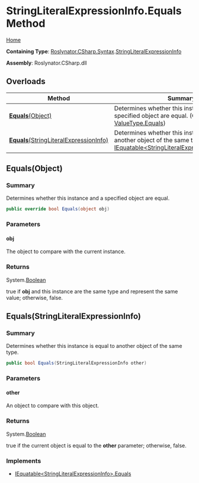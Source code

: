 # StringLiteralExpressionInfo\.Equals Method

[Home](../../../../../README.md)

**Containing Type**: [Roslynator.CSharp.Syntax](../../README.md)\.[StringLiteralExpressionInfo](../README.md)

**Assembly**: Roslynator\.CSharp\.dll

## Overloads

| Method | Summary |
| ------ | ------- |
| [**Equals**(Object)](#Roslynator_CSharp_Syntax_StringLiteralExpressionInfo_Equals_System_Object_) | Determines whether this instance and a specified object are equal\. \(Overrides [ValueType.Equals](https://docs.microsoft.com/en-us/dotnet/api/system.valuetype.equals)\) |
| [**Equals**(StringLiteralExpressionInfo)](#Roslynator_CSharp_Syntax_StringLiteralExpressionInfo_Equals_Roslynator_CSharp_Syntax_StringLiteralExpressionInfo_) | Determines whether this instance is equal to another object of the same type\. \(Implements [IEquatable\<StringLiteralExpressionInfo>.Equals](https://docs.microsoft.com/en-us/dotnet/api/system.iequatable-1.equals)\) |

## Equals\(Object\)<a name="Roslynator_CSharp_Syntax_StringLiteralExpressionInfo_Equals_System_Object_"></a>

### Summary

Determines whether this instance and a specified object are equal\.

```csharp
public override bool Equals(object obj)
```

### Parameters

#### obj

The object to compare with the current instance\. 

### Returns

System\.[Boolean](https://docs.microsoft.com/en-us/dotnet/api/system.boolean)

true if **obj** and this instance are the same type and represent the same value; otherwise, false\. 

## Equals\(StringLiteralExpressionInfo\)<a name="Roslynator_CSharp_Syntax_StringLiteralExpressionInfo_Equals_Roslynator_CSharp_Syntax_StringLiteralExpressionInfo_"></a>

### Summary

Determines whether this instance is equal to another object of the same type\.

```csharp
public bool Equals(StringLiteralExpressionInfo other)
```

### Parameters

#### other

An object to compare with this object\.

### Returns

System\.[Boolean](https://docs.microsoft.com/en-us/dotnet/api/system.boolean)

true if the current object is equal to the **other** parameter; otherwise, false\.

### Implements

* [IEquatable\<StringLiteralExpressionInfo>.Equals](https://docs.microsoft.com/en-us/dotnet/api/system.iequatable-1.equals)

